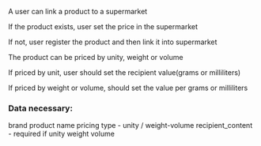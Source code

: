 
A user can link a product to a supermarket

If the product exists, user set the price in the supermarket

If not, user register the product and then link it into supermarket

The product can be priced by unity, weight or volume

If priced by unit, user should set the recipient value(grams or milliliters)

If priced by weight or volume, should set the value per grams or milliliters

### Data necessary:

brand
product name
pricing type - unity / weight-volume
recipient_content - required if unity
weight
volume


